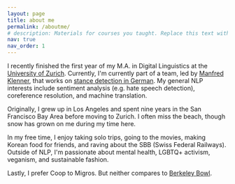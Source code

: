 ```yaml
---
layout: page
title: about me
permalink: /aboutme/
# description: Materials for courses you taught. Replace this text with your description.
nav: true
nav_order: 1
---
```


I recently finished the first year of my M.A. in Digital Linguistics at the [University of Zurich](https://www.cl.uzh.ch/en.html). Currently, I'm currently part of a team, led by [Manfred Klenner](https://www.cl.uzh.ch/de/people/team/compling/klenner.html), that works on [stance detection in German](https://www.cl.uzh.ch/en/texttechnologies/research/opinionmining/sentiment-inference.html). My general NLP interests include sentiment analysis (e.g. hate speech detection), coreference resolution, and machine translation.

Originally, I grew up in Los Angeles and spent nine years in the San Francisco Bay Area before moving to Zurich. I often miss the beach, though snow has grown on me during my time here.

In my free time, I enjoy taking solo trips, going to the movies, making Korean food for friends, and raving about the SBB (Swiss Federal Railways). Outside of NLP, I'm passionate about mental health, LGBTQ+ activism, veganism, and sustainable fashion.

Lastly, I prefer Coop to Migros. But neither compares to [Berkeley Bowl](https://g.page/BerkeleyBowlMarketplace?share).
